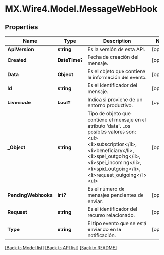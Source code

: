 # MX.Wire4.Model.MessageWebHook
## Properties

Name | Type | Description | Notes
------------ | ------------- | ------------- | -------------
**ApiVersion** | **string** | Es la versión de esta API. | [optional] 
**Created** | **DateTime?** | Fecha de creación del mensaje. | [optional] 
**Data** | **Object** | Es el objeto que contiene la información del evento. | [optional] 
**Id** | **string** | Es el identificador del mensaje. | [optional] 
**Livemode** | **bool?** | Indica si proviene de un entorno productivo. | [optional] 
**_Object** | **string** | Tipo de objeto  que contiene el mensaje en el atributo &#x27;data&#x27;. Los posibles valores son:  &lt;ul&gt;&lt;li&gt;subscription&lt;/li&gt;, &lt;li&gt;beneficiary&lt;/li&gt;, &lt;li&gt;spei_outgoing&lt;/li&gt;, &lt;li&gt;spei_incoming&lt;/li&gt;, &lt;li&gt;spid_outgoing&lt;/li&gt;, &lt;li&gt;request_outgoing&lt;/li&gt;&lt;ul&gt;  | [optional] 
**PendingWebhooks** | **int?** | Es el número de mensajes pendientes de enviar. | [optional] 
**Request** | **string** | Es el identificador del recurso relacionado. | [optional] 
**Type** | **string** | El tipo evento que se está enviando en la notificación. | [optional] 

[[Back to Model list]](../README.md#documentation-for-models) [[Back to API list]](../README.md#documentation-for-api-endpoints) [[Back to README]](../README.md)

